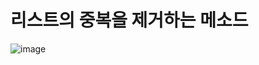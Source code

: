 # 리스트의 중복을 제거하는 메소드

![image](https://user-images.githubusercontent.com/115923975/225517447-12f4c5d5-f2a0-4c63-994e-4afe00a65786.png)
